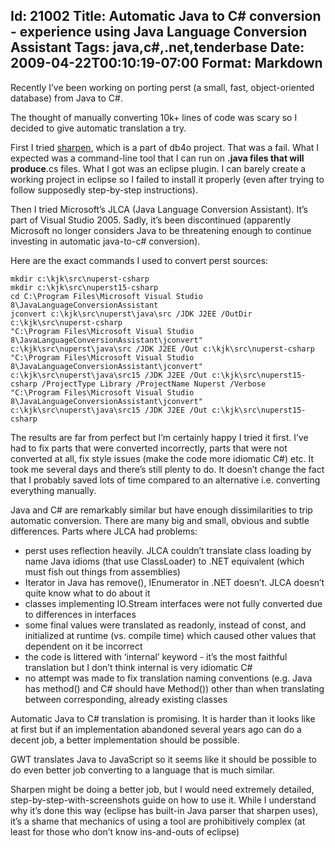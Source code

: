 Id: 21002
Title: Automatic Java to C# conversion - experience using Java Language Conversion Assistant
Tags: java,c#,.net,tenderbase
Date: 2009-04-22T00:10:19-07:00
Format: Markdown
--------------
Recently I’ve been working on porting perst (a small, fast,
object-oriented database) from Java to C\#.

The thought of manually converting 10k+ lines of code was scary so I
decided to give automatic translation a try.

First I tried
[sharpen](http://evain.net/blog/articles/2008/05/20/sharpen-an-open-source-java-to-c-converter),
which is a part of db4o project. That was a fail. What I expected was a
command-line tool that I can run on **.java files that will produce**.cs
files. What I got was an eclipse plugin. I can barely create a working
project in eclipse so I failed to install it properly (even after trying
to follow supposedly step-by-step instructions).

Then I tried Microsoft’s JLCA (Java Language Conversion Assistant). It’s
part of Visual Studio 2005. Sadly, it’s been discontinued (apparently
Microsoft no longer considers Java to be threatening enough to continue
investing in automatic java-to-c\# conversion).

Here are the exact commands I used to convert perst sources:

    mkdir c:\kjk\src\nuperst-csharp
    mkdir c:\kjk\src\nuperst15-csharp
    cd C:\Program Files\Microsoft Visual Studio 8\JavaLanguageConversionAssistant
    jconvert c:\kjk\src\nuperst\java\src /JDK J2EE /OutDir c:\kjk\src\nuperst-csharp
    "C:\Program Files\Microsoft Visual Studio 8\JavaLanguageConversionAssistant\jconvert" c:\kjk\src\nuperst\java\src /JDK J2EE /Out c:\kjk\src\nuperst-csharp
    "C:\Program Files\Microsoft Visual Studio 8\JavaLanguageConversionAssistant\jconvert" c:\kjk\src\nuperst\java\src15 /JDK J2EE /Out c:\kjk\src\nuperst15-csharp /ProjectType Library /ProjectName Nuperst /Verbose
    "C:\Program Files\Microsoft Visual Studio 8\JavaLanguageConversionAssistant\jconvert" c:\kjk\src\nuperst\java\src15 /JDK J2EE /Out c:\kjk\src\nuperst15-csharp

The results are far from perfect but I’m certainly happy I tried it
first. I’ve had to fix parts that were converted incorrectly, parts that
were not converted at all, fix style issues (make the code more
idiomatic C\#) etc. It took me several days and there’s still plenty to
do. It doesn’t change the fact that I probably saved lots of time
compared to an alternative i.e. converting everything manually.

Java and C\# are remarkably similar but have enough dissimilarities to
trip automatic conversion. There are many big and small, obvious and
subtle differences. Parts where JLCA had problems:

-   perst uses reflection heavily. JLCA couldn’t translate class loading
    by name Java idioms (that use ClassLoader) to .NET equivalent (which
    must fish out things from assemblies)
-   Iterator in Java has remove(), IEnumerator in .NET doesn’t. JLCA
    doesn’t quite know what to do about it
-   classes implementing IO.Stream interfaces were not fully converted
    due to differences in interfaces
-   some final values were translated as readonly, instead of const, and
    initialized at runtime (vs. compile time) which caused other values
    that dependent on it be incorrect
-   the code is littered with ‘internal’ keyword - it’s the most
    faithful translation but I don’t think internal is very idiomatic
    C\#
-   no attempt was made to fix translation naming conventions (e.g. Java
    has method() and C\# should have Method()) other than when
    translating between corresponding, already existing classes

Automatic Java to C\# translation is promising. It is harder than it
looks like at first but if an implementation abandoned several years ago
can do a decent job, a better implementation should be possible.

GWT translates Java to JavaScript so it seems like it should be possible
to do even better job converting to a language that is much similar.

Sharpen might be doing a better job, but I would need extremely
detailed, step-by-step-with-screenshots guide on how to use it. While I
understand why it’s done this way (eclipse has built-in Java parser that
sharpen uses), it’s a shame that mechanics of using a tool are
prohibitively complex (at least for those who don’t know ins-and-outs of
eclipse)
